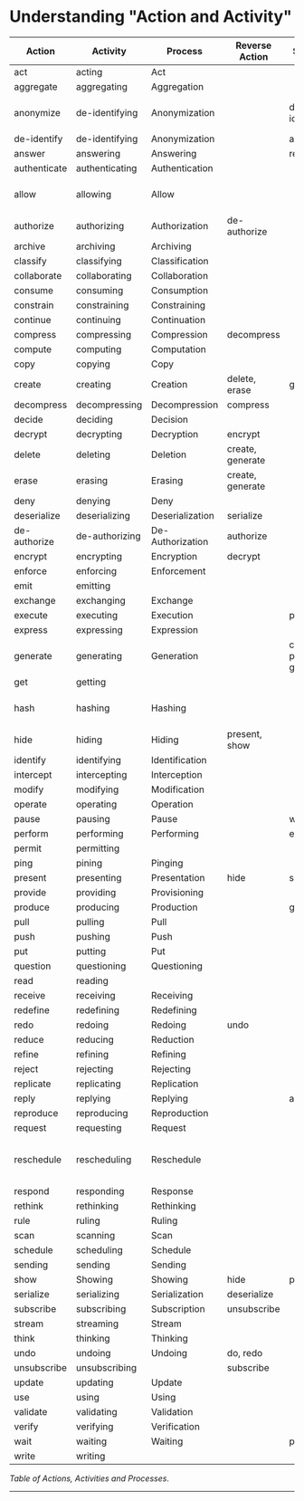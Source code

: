 # Understanding "Action and Activity"



| Action       | Activity       | Process          | Reverse Action   | Same As                   | Comment                           |
|--------------|----------------|------------------|------------------|---------------------------|-----------------------------------|
| act          | acting         | Act              |                  |                           |                                   |
| aggregate    | aggregating    | Aggregation      |                  |                           |                                   |
| anonymize    | de-identifying | Anonymization    |                  | de-identify               | Better there's no reverse...      |
| de-identify  | de-identifying | Anonymization    |                  | anonymize                 |                                   |
| answer       | answering      | Answering        |                  | reply                     |                                   |
| authenticate | authenticating | Authentication   |                  |                           |                                   |
| allow        | allowing       | Allow            |                  |                           | The grant of doing something.     |
| authorize    | authorizing    | Authorization    | de-authorize     |                           |                                   |
| archive      | archiving      | Archiving        |                  |                           |                                   |
| classify     | classifying    | Classification   |                  |                           |                                   |
| collaborate  | collaborating  | Collaboration    |                  |                           |                                   |
| consume      | consuming      | Consumption      |                  |                           |                                   |
| constrain    | constraining   | Constraining     |                  |                           |                                   |
| continue     | continuing     | Continuation     |                  |                           |                                   |
| compress     | compressing    | Compression      | decompress       |                           |                                   |
| compute      | computing      | Computation      |                  |                           |                                   |
| copy         | copying        | Copy             |                  |                           |                                   |
| create       | creating       | Creation         | delete, erase    | generate                  |                                   |
| decompress   | decompressing  | Decompression    | compress         |                           |                                   |
| decide       | deciding       | Decision         |                  |                           |                                   |
| decrypt      | decrypting     | Decryption       | encrypt          |                           |                                   |
| delete       | deleting       | Deletion         | create, generate |                           |                                   |
| erase        | erasing        | Erasing          | create, generate |                           |                                   |
| deny         | denying        | Deny             |                  |                           |                                   |
| deserialize  | deserializing  | Deserialization  | serialize        |                           |                                   |
| de-authorize | de-authorizing | De-Authorization | authorize        |                           |                                   |
| encrypt      | encrypting     | Encryption       | decrypt          |                           |                                   |
| enforce      | enforcing      | Enforcement      |                  |                           |                                   |
| emit         | emitting       |                  |                  |                           |                                   |
| exchange     | exchanging     | Exchange         |                  |                           |                                   |
| execute      | executing      | Execution        |                  | perform                   |                                   |
| express      | expressing     | Expression       |                  |                           |                                   |
| generate     | generating     | Generation       |                  | create, produce, generate |                                   |
| get          | getting        |                  |                  |                           |                                   |
| hash         | hashing        | Hashing          |                  |                           | Better there's no reverse...      |
| hide         | hiding         | Hiding           | present, show    |                           |                                   |
| identify     | identifying    | Identification   |                  |                           |                                   |
| intercept    | intercepting   | Interception     |                  |                           |                                   |
| modify       | modifying      | Modification     |                  |                           |                                   |
| operate      | operating      | Operation        |                  |                           |                                   |
| pause        | pausing        | Pause            |                  | wait                      |                                   |
| perform      | performing     | Performing       |                  | execute                   |                                   |
| permit       | permitting     |                  |                  |                           |                                   |
| ping         | pining         | Pinging          |                  |                           |                                   |
| present      | presenting     | Presentation     | hide             | show                      |                                   |
| provide      | providing      | Provisioning     |                  |                           |                                   |
| produce      | producing      | Production       |                  | generate                  |                                   |
| pull         | pulling        | Pull             |                  |                           |                                   |
| push         | pushing        | Push             |                  |                           |                                   |
| put          | putting        | Put              |                  |                           |                                   |
| question     | questioning    | Questioning      |                  |                           |                                   |
| read         | reading        |                  |                  |                           |                                   |
| receive      | receiving      | Receiving        |                  |                           |                                   |
| redefine     | redefining     | Redefining       |                  |                           |                                   |
| redo         | redoing        | Redoing          | undo             |                           |                                   |
| reduce       | reducing       | Reduction        |                  |                           |                                   |
| refine       | refining       | Refining         |                  |                           |                                   |
| reject       | rejecting      | Rejecting        |                  |                           |                                   |
| replicate    | replicating    | Replication      |                  |                           |                                   |
| reply        | replying       | Replying         |                  | answer                    |                                   |
| reproduce    | reproducing    | Reproduction     |                  |                           |                                   |
| request      | requesting     | Request          |                  |                           |                                   |
| reschedule   | rescheduling   | Reschedule       |                  |                           | implies deleting a scheduled task |
| respond      | responding     | Response         |                  |                           |                                   |
| rethink      | rethinking     | Rethinking       |                  |                           |                                   |
| rule         | ruling         | Ruling           |                  |                           |                                   |
| scan         | scanning       | Scan             |                  |                           |                                   |
| schedule     | scheduling     | Schedule         |                  |                           |                                   |
| sending      | sending        | Sending          |                  |                           |                                   |
| show         | Showing        | Showing          | hide             | present                   |                                   |
| serialize    | serializing    | Serialization    | deserialize      |                           |                                   |
| subscribe    | subscribing    | Subscription     | unsubscribe      |                           |                                   |
| stream       | streaming      | Stream           |                  |                           |                                   |
| think        | thinking       | Thinking         |                  |                           |                                   |
| undo         | undoing        | Undoing          | do, redo         |                           |                                   |
| unsubscribe  | unsubscribing  |                  | subscribe        |                           |                                   |
| update       | updating       | Update           |                  |                           |                                   |
| use          | using          | Using            |                  |                           |                                   |
| validate     | validating     | Validation       |                  |                           |                                   |
| verify       | verifying      | Verification     |                  |                           |                                   |
| wait         | waiting        | Waiting          |                  | pause                     |                                   |
| write        | writing        |                  |                  |                           |                                   |

*Table of Actions, Activities and Processes*.

---